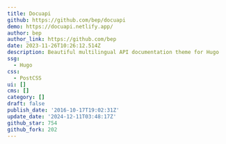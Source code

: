 ```yaml
---
title: Docuapi
github: https://github.com/bep/docuapi
demo: https://docuapi.netlify.app/
author: bep
author_link: https://github.com/bep
date: 2023-11-26T10:26:12.514Z
description: Beautiful multilingual API documentation theme for Hugo
ssg:
  - Hugo
css:
  - PostCSS
ui: []
cms: []
category: []
draft: false
publish_date: '2016-10-17T19:02:31Z'
update_date: '2024-12-11T03:48:17Z'
github_star: 754
github_fork: 202
---
```

